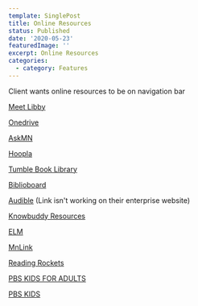```yaml
---
template: SinglePost
title: Online Resources
status: Published
date: '2020-05-23'
featuredImage: ''
excerpt: Online Resources
categories:
  - category: Features
---
```

Client wants online resources to be on navigation bar

[Meet Libby](https://help.libbyapp.com/)

[Onedrive](http://vikingdigitallibrary.lib.overdrive.com/AA6D06CD-E222-4792-A1C6-D557D8B85BDD/10/50/en/Default.htm)

[AskMN](https://askmn.org/)

[Hoopla](https://www.hoopladigital.com/)

[Tumble Book Library](https://www.tumblebooklibrary.com/auto_login.aspx?U=tumble735&P=books)

[Biblioboard](https://library.biblioboard.com/categories/)

[Audible](https://www.morrispublib.org/custom/web/content/Screen%20Shot%202020-03-31%20at%203.13.51%20PM.png) (Link isn't working on their enterprise website)

[Knowbuddy Resources](http://virtual.knowbuddyresources.com/user/direct/info@knowbuddyresources.com/KNOWBUDDY)

[ELM](http://www.elm4you.org/)

[MnLink](https://www.mnlinkgateway.org/zportal/zengine?VDXaction=ZSearchSimple)

[Reading Rockets](https://www.readingrockets.org/books/booksbytheme)

[PBS KIDS FOR ADULTS](https://www.pbs.org/parents/page/play-and-learn-at-home-with-pbs-kids)

[PBS KIDS](https://pbskids.org/)
